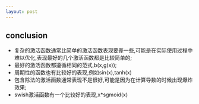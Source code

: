 ```yaml
---
layout: post
---
```


## conclusion

- 复杂的激活函数通常比简单的激活函数表现要差一些,可能是在实际使用过程中难以优化,表现最好的几个激活函数都是比较简单的;
- 最好的激活函数都遵循相同的范式,b(x,g(x));
- 周期性的函数也有比较好的表现,例如sin(x),tanh(x)
- 包含除法的激活函数通常表现不是很好,可能是因为在计算导数的时候出现爆炸效果;
- swish激活函数有一个比较好的表现,x*sgmoid(x)



